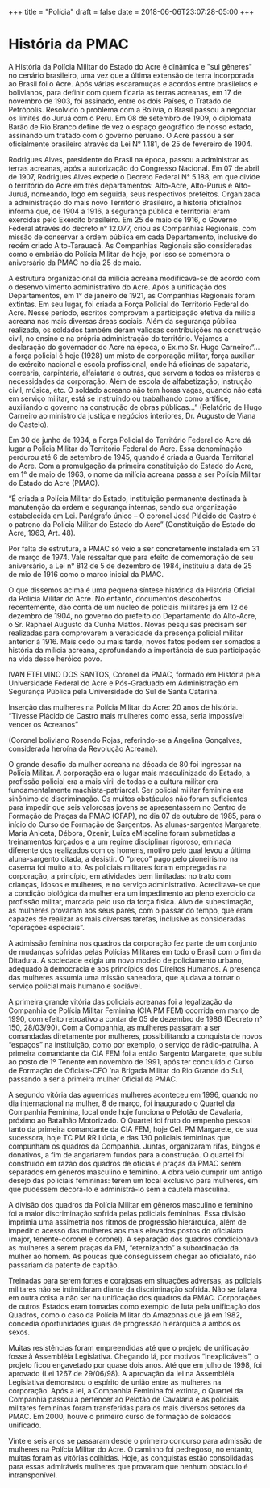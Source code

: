 +++
title = "Polícia"
draft = false
date = 2018-06-06T23:07:28-05:00
+++

História da PMAC
==============================

A História da Polícia Militar do Estado do Acre é dinâmica e "sui gêneres" no cenário brasileiro, uma vez que a última extensão de terra incorporada ao Brasil foi o Acre. Após várias escaramuças e acordos entre brasileiros e bolivianos, para definir com quem ficaria as terras acreanas, em 17 de novembro de 1903, foi assinado, entre os dois Países, o Tratado de Petrópolis.
Resolvido o problema com a Bolívia, o Brasil passou a negociar os limites do Juruá com o Peru. Em 08 de setembro de 1909, o diplomata Barão de Rio Branco define de vez o espaço geográfico de nosso estado, assinando um tratado com o governo peruano.
O Acre passou a ser oficialmente brasileiro através da Lei N° 1.181, de 25 de fevereiro de 1904.

Rodrigues Alves, presidente do Brasil na época, passou a administrar as terras acreanas, após a autorização do Congresso Nacional. Em 07 de abril de 1907, Rodrigues Alves expede o Decreto Federal N° 5.188, em que divide o território do Acre em três departamentos: Alto-Acre, Alto-Purus e Alto-Juruá, nomeando, logo em seguida, seus respectivos prefeitos.
Organizada a administração do mais novo Território Brasileiro, a história oficialnos informa que, de 1904 a 1916, a segurança pública e territorial eram exercidas pelo Exército brasileiro. Em 25 de maio de 1916, o Governo Federal através do decreto n° 12.077, criou as Companhias Regionais, com missão de conservar a ordem pública em cada Departamento, inclusive do recém criado Alto-Tarauacá. As Companhias Regionais são consideradas como o embrião do Polícia Militar de hoje, por isso se comemora o aniversário da PMAC no dia 25 de maio.



A estrutura organizacional da milícia acreana modificava-se de acordo com o desenvolvimento administrativo do Acre. Após a unificação dos Departamentos, em 1° de janeiro de 1921, as Companhias Regionais foram extintas. Em seu lugar, foi criada a Força Policial do Território Federal do Acre.
Nesse período, escritos comprovam a participação efetiva da milícia acreana nas mais diversas áreas sociais. Além da segurança pública realizada, os soldados também deram valiosas contribuições na construção civil, no ensino e na própria administração do território. Vejamos a declaração do governador do Acre na época, o Ex.mo Sr. Hugo Carneiro:“... a força policial é hoje (1928) um misto de corporação militar, força auxiliar do exército nacional e escola profissional, onde há oficinas de sapataria, correaria, carpintaria, alfaiataria e outras, que servem a todos os misteres e necessidades da corporação. Além de escola de alfabetização, instrução civil, música, etc. O soldado acreano não tem horas vagas, quando não está em serviço militar, está se instruindo ou trabalhando como artífice, auxiliando o governo na construção de obras públicas...” (Relatório de Hugo Carneiro ao ministro da justiça e negócios interiores, Dr. Augusto de Viana do Castelo).

Em 30 de junho de 1934, a Força Policial do Território Federal do Acre dá lugar a Polícia Militar do Território Federal do Acre. Essa denominação perdurou até 6 de setembro de 1945, quando é criada a Guarda Territorial do Acre. Com a promulgação da primeira constituição do Estado do Acre, em 1° de maio de 1963, o nome da milícia acreana passa a ser Polícia Militar do Estado do Acre (PMAC).

“É criada a Polícia Militar do Estado, instituição permanente destinada à manutenção da ordem e segurança internas, sendo sua organização estabelecida em Lei. Parágrafo único – O coronel José Plácido de Castro é o patrono da Polícia Militar do Estado do Acre” (Constituição do Estado do Acre, 1963, Art. 48).

Por falta de estrutura, a PMAC só veio a ser concretamente instalada em 31 de março de 1974. Vale ressaltar que para efeito de comemoração de seu aniversário, a Lei n° 812 de 5 de dezembro de 1984, instituiu a data de 25 de mio de 1916 como o marco inicial da PMAC.
 

O que dissemos acima é uma pequena síntese histórica da História Oficial da Polícia Militar do Acre. No entanto, documentos descobertos recentemente, dão conta de um núcleo de policiais militares já em 12 de dezembro de 1904, no governo do prefeito do Departamento do Alto-Acre, o Sr. Raphael Augusto da Cunha Mattos. Novas pesquisas precisam ser realizadas para comprovarem a veracidade da presença policial militar anterior à 1916. Mais cedo ou mais tarde, novos fatos podem ser somados a história da milícia acreana, aprofundando a importância de sua participação na vida desse heróico povo.

 

IVAN ETELVINO DOS SANTOS, Coronel da PMAC, formado em História pela Universidade Federal do Acre e Pós-Graduado em Administração em Segurança Pública pela Universidade do Sul de Santa Catarina.

 

 

Inserção das mulheres na Polícia Militar do Acre: 20 anos de história.
“Tivesse Plácido de Castro mais mulheres como essa, seria impossível vencer os Acreanos”

(Coronel boliviano Rosendo Rojas, referindo-se a Angelina Gonçalves, considerada heroína da Revolução Acreana).

O grande desafio da mulher acreana na década de 80 foi ingressar na Polícia Militar. A corporação era o lugar mais masculinizado do Estado, a profissão policial era a mais viril de todas e a cultura militar era fundamentalmente machista-patriarcal. Ser policial militar feminina era sinônimo de discriminação.
Os muitos obstáculos não foram suficientes para impedir que seis valorosas jovens se apresentassem no Centro de Formação de Praças da PMAC (CFAP), no dia 07 de outubro de 1985, para o início do Curso de Formação de Sargentos. As alunas-sargentos Margarete, Maria Aniceta, Débora, Ozenir, Luíza eMisceline foram submetidas a treinamentos forçados e a um regime disciplinar rigoroso, em nada diferente dos realizados com os homens, motivo pelo qual levou a última aluna-sargento citada, a desistir. O “preço” pago pelo pioneirismo na caserna foi muito alto.
As policiais militares foram empregadas na corporação, a princípio, em atividades bem limitadas: no trato com crianças, idosos e mulheres, e no serviço administrativo. Acreditava-se que a condição biológica da mulher era um impedimento ao pleno exercício da profissão militar, marcada pelo uso da força física. Alvo de subestimação, as mulheres provaram aos seus pares, com o passar do tempo, que eram capazes de realizar as mais diversas tarefas, inclusive as consideradas “operações especiais”.

A admissão feminina nos quadros da corporação fez parte de um conjunto de mudanças sofridas pelas Polícias Militares em todo o Brasil com o fim da Ditadura. A sociedade exigia um novo modelo de policiamento urbano, adequado à democracia e aos princípios dos Direitos Humanos. A presença das mulheres assumia uma missão saneadora, que ajudava a tornar o serviço policial mais humano e sociável.

A primeira grande vitória das policiais acreanas foi a legalização da Companhia de Polícia Militar Feminina (CIA PM FEM) ocorrida em março de 1990, com efeito retroativo a contar de 05 de dezembro de 1986 (Decreto n° 150, 28/03/90). Com a Companhia, as mulheres passaram a ser comandadas diretamente por mulheres, possibilitando a conquista de novos “espaços” na instituição, como por exemplo, o serviço de rádio-patrulha. A primeira comandante da CIA FEM foi a então Sargento Margarete, que subiu ao posto de 1º Tenente em novembro de 1991, após ter concluído o Curso de Formação de Oficiais-CFO ‘na Brigada Militar do Rio Grande do Sul, passando a ser a primeira mulher Oficial da PMAC.

A segundo vitória das aguerridas mulheres aconteceu em 1996, quando no dia internacional na mulher, 8 de março, foi inaugurado o Quartel da Companhia Feminina, local onde hoje funciona o Pelotão de Cavalaria, próximo ao Batalhão Motorizado. O Quartel foi fruto do empenho pessoal tanto da primeira comandante da CIA FEM, hoje Cel. PM Margarete, de sua sucessora, hoje TC PM RR Lúcia, e das 130 policiais femininas que compunham os quadros da Companhia. Juntas, organizaram rifas, bingos e donativos, a fim de angariarem fundos para a construção.
O quartel foi construído em razão dos quadros de oficias e praças da PMAC serem separados em gêneros masculino e feminino. A obra veio cumprir um antigo desejo das policiais femininas: terem um local exclusivo para mulheres, em que pudessem decorá-lo e administrá-lo sem a cautela masculina.



A divisão dos quadros da Polícia Militar em gêneros masculino e feminino foi a maior discriminação sofrida pelas policiais femininas. Essa divisão imprimia uma assimetria nos ritmos de progressão hierárquica, além de impedir o acesso das mulheres aos mais elevados postos do oficialato (major, tenente-coronel e coronel). A separação dos quadros condicionava as mulheres a serem praças da PM, “eternizando” a subordinação da mulher ao homem. As poucas que conseguissem chegar ao oficialato, não passariam da patente de capitão.

Treinadas para serem fortes e corajosas em situações adversas, as policiais militares não se intimidaram diante da discriminação sofrida. Não se falava em outra coisa a não ser na unificação dos quadros da PMAC. Corporações de outros Estados eram tomadas como exemplo de luta pela unificação dos Quadros, como o caso da Polícia Militar do Amazonas que já em 1982, concedia oportunidades iguais de progressão hierárquica a ambos os sexos.

Muitas resistências foram empreendidas até que o projeto de unificação fosse à Assembléia Legislativa. Chegando lá, por motivos “inexplicáveis”, o projeto ficou engavetado por quase dois anos. Até que em julho de 1998, foi aprovado (Lei 1267 de 29/06/98).
A aprovação da lei na Assembléia Legislativa demonstrou o espírito de união entre as mulheres na corporação. Após a lei, a Companhia Feminina foi extinta, o Quartel da Companhia passou a pertencer ao Pelotão de Cavalaria e as policiais militares femininas foram transferidas para os mais diversos setores da PMAC. Em 2000, houve o primeiro curso de formação de soldados unificado.
 
Vinte e seis anos se passaram desde o primeiro concurso para admissão de mulheres na Polícia Militar do Acre. O caminho foi pedregoso, no entanto, muitas foram as vitórias colhidas. Hoje, as conquistas estão consolidadas para essas admiráveis mulheres que provaram que nenhum obstáculo é intransponível.
